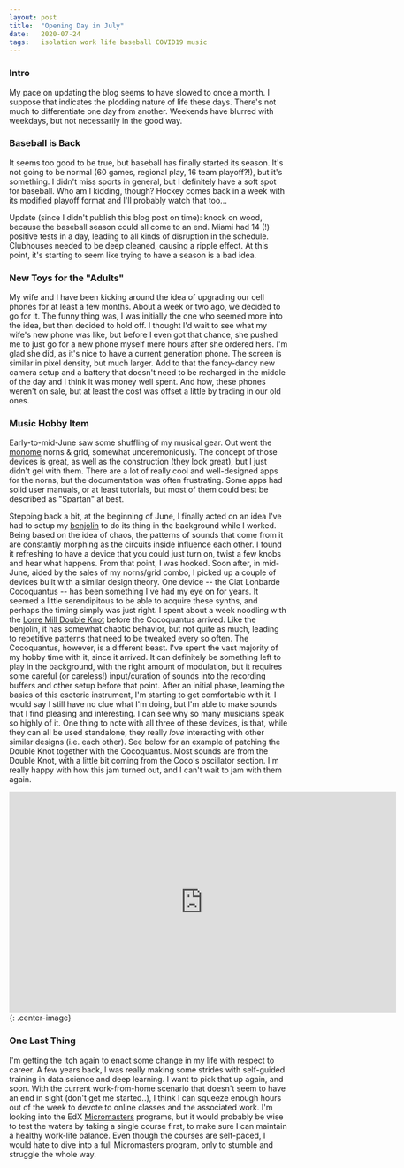 ```yaml
---
layout: post
title:  "Opening Day in July"
date:   2020-07-24
tags:   isolation work life baseball COVID19 music
---
```

### Intro

My pace on updating the blog seems to have slowed to once a month. I suppose that indicates the plodding nature of life these days. There's not much to differentiate one day from another. Weekends have blurred with weekdays, but not necessarily in the good way.

### Baseball is Back

It seems too good to be true, but baseball has finally started its season. It's not going to be normal (60 games, regional play, 16 team playoff?!), but it's something. I didn't miss sports in general, but I definitely have a soft spot for baseball. Who am I kidding, though? Hockey comes back in a week with its modified playoff format and I'll probably watch that too...

Update (since I didn't publish this blog post on time): knock on wood, because the baseball season could all come to an end. Miami had 14 (!) positive tests in a day, leading to all kinds of disruption in the schedule. Clubhouses needed to be deep cleaned, causing a ripple effect. At this point, it's starting to seem like trying to have a season is a bad idea.

### New Toys for the "Adults"

My wife and I have been kicking around the idea of upgrading our cell phones for at least a few months. About a week or two ago, we decided to go for it. The funny thing was, I was initially the one who seemed more into the idea, but then decided to hold off. I thought I'd wait to see what my wife's new phone was like, but before I even got that chance, she pushed me to just go for a new phone myself mere hours after she ordered hers. I'm glad she did, as it's nice to have a current generation phone. The screen is similar in pixel density, but much larger. Add to that the fancy-dancy new camera setup and a battery that doesn't need to be recharged in the middle of the day and I think it was money well spent. And how, these phones weren't on sale, but at least the cost was offset a little by trading in our old ones.

### Music Hobby Item

Early-to-mid-June saw some shuffling of my musical gear. Out went the [monome](http://www.monome.org) norns & grid, somewhat unceremoniously. The concept of those devices is great, as well as the construction (they look great), but I just didn't gel with them. There are a lot of really cool and well-designed apps for the norns, but the documentation was often frustrating. Some apps had solid user manuals, or at least tutorials, but most of them could best be described as "Spartan" at best.

Stepping back a bit, at the beginning of June, I finally acted on an idea I've had to setup my [benjolin](https://www.instagram.com/p/CBPKVUfh6pO/?utm_source=ig_web_copy_link) to do its thing in the background while I worked. Being based on the idea of chaos, the patterns of sounds that come from it are constantly morphing as the circuits inside influence each other. I found it refreshing to have a device that you could just turn on, twist a few knobs and hear what happens. From that point, I was hooked. Soon after, in mid-June, aided by the sales of my norns/grid combo, I picked up a couple of devices built with a similar design theory. One device -- the Ciat Lonbarde Cocoquantus -- has been something I've had my eye on for years. It seemed a little serendipitous to be able to acquire these synths, and perhaps the timing simply was just right. I spent about a week noodling with the [Lorre Mill Double Knot](http://www.lorre-mill.com) before the Cocoquantus arrived. Like the benjolin, it has somewhat chaotic behavior, but not quite as much, leading to repetitive patterns that need to be tweaked every so often. The Cocoquantus, however, is a different beast. I've spent the vast majority of my hobby time with it, since it arrived. It can definitely be something left to play in the background, with the right amount of modulation, but it requires some careful (or careless!) input/curation of sounds into the recording buffers and other setup before that point. After an initial phase, learning the basics of this esoteric instrument, I'm starting to get comfortable with it. I would say I still have no clue what I'm doing, but I'm able to make sounds that I find pleasing and interesting. I can see why so many musicians speak so highly of it. One thing to note with all three of these devices, is that, while they can all be used standalone, they really _love_ interacting with other similar designs (i.e. each other). See below for an example of patching the Double Knot together with the Cocoquantus. Most sounds are from the Double Knot, with a little bit coming from the Coco's oscillator section. I'm really happy with how this jam turned out, and I can't wait to jam with them again.

<iframe width="700" height="400" src="https://www.youtube.com/embed/n38TLcITKXw" frameborder="0" allowfullscreen></iframe>{: .center-image}

### One Last Thing

I'm getting the itch again to enact some change in my life with respect to career. A few years back, I was really making some strides with self-guided training in data science and deep learning. I want to pick that up again, and soon. With the current work-from-home scenario that doesn't seem to have an end in sight (don't get me started..), I think I can squeeze enough hours out of the week to devote to online classes and the associated work. I'm looking into the EdX [Micromasters](https://www.edx.org/micromasters) programs, but it would probably be wise to test the waters by taking a single course first, to make sure I can maintain a healthy work-life balance. Even though the courses are self-paced, I would hate to dive into a full Micromasters program, only to stumble and struggle the whole way.
